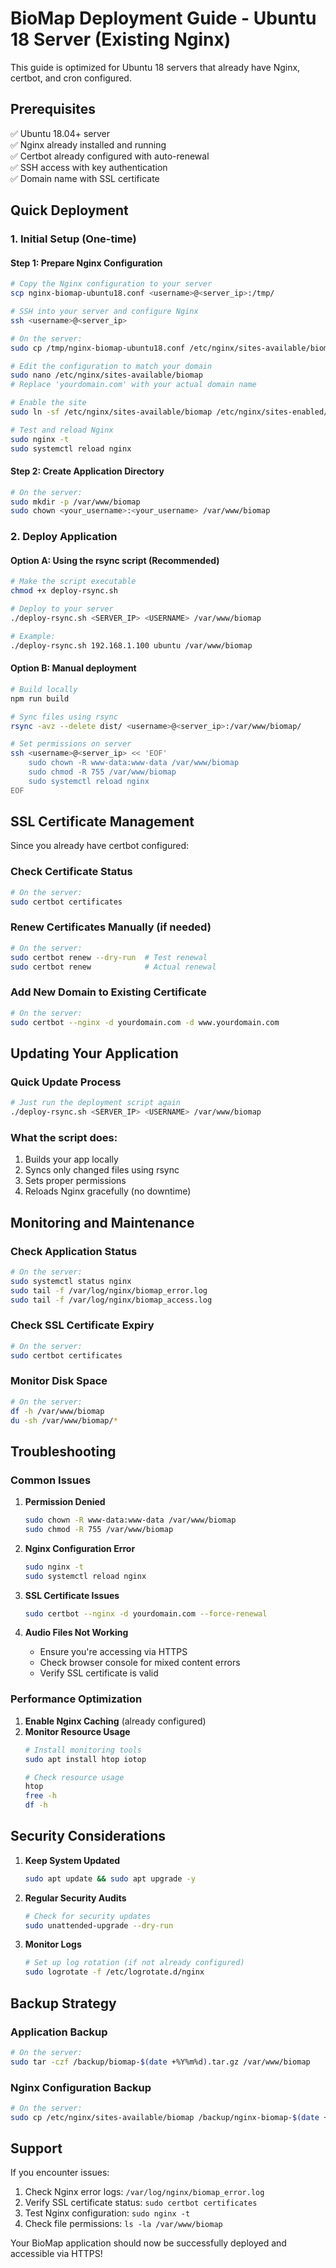 # BioMap Deployment Guide - Ubuntu 18 Server (Existing Nginx)

This guide is optimized for Ubuntu 18 servers that already have Nginx, certbot, and cron configured.

## Prerequisites

✅ Ubuntu 18.04+ server  
✅ Nginx already installed and running  
✅ Certbot already configured with auto-renewal  
✅ SSH access with key authentication  
✅ Domain name with SSL certificate  

## Quick Deployment

### 1. Initial Setup (One-time)

#### Step 1: Prepare Nginx Configuration
```bash
# Copy the Nginx configuration to your server
scp nginx-biomap-ubuntu18.conf <username>@<server_ip>:/tmp/

# SSH into your server and configure Nginx
ssh <username>@<server_ip>

# On the server:
sudo cp /tmp/nginx-biomap-ubuntu18.conf /etc/nginx/sites-available/biomap

# Edit the configuration to match your domain
sudo nano /etc/nginx/sites-available/biomap
# Replace 'yourdomain.com' with your actual domain name

# Enable the site
sudo ln -sf /etc/nginx/sites-available/biomap /etc/nginx/sites-enabled/

# Test and reload Nginx
sudo nginx -t
sudo systemctl reload nginx
```

#### Step 2: Create Application Directory
```bash
# On the server:
sudo mkdir -p /var/www/biomap
sudo chown <your_username>:<your_username> /var/www/biomap
```

### 2. Deploy Application

#### Option A: Using the rsync script (Recommended)
```bash
# Make the script executable
chmod +x deploy-rsync.sh

# Deploy to your server
./deploy-rsync.sh <SERVER_IP> <USERNAME> /var/www/biomap

# Example:
./deploy-rsync.sh 192.168.1.100 ubuntu /var/www/biomap
```

#### Option B: Manual deployment
```bash
# Build locally
npm run build

# Sync files using rsync
rsync -avz --delete dist/ <username>@<server_ip>:/var/www/biomap/

# Set permissions on server
ssh <username>@<server_ip> << 'EOF'
    sudo chown -R www-data:www-data /var/www/biomap
    sudo chmod -R 755 /var/www/biomap
    sudo systemctl reload nginx
EOF
```

## SSL Certificate Management

Since you already have certbot configured:

### Check Certificate Status
```bash
# On the server:
sudo certbot certificates
```

### Renew Certificates Manually (if needed)
```bash
# On the server:
sudo certbot renew --dry-run  # Test renewal
sudo certbot renew            # Actual renewal
```

### Add New Domain to Existing Certificate
```bash
# On the server:
sudo certbot --nginx -d yourdomain.com -d www.yourdomain.com
```

## Updating Your Application

### Quick Update Process
```bash
# Just run the deployment script again
./deploy-rsync.sh <SERVER_IP> <USERNAME> /var/www/biomap
```

### What the script does:
1. Builds your app locally
2. Syncs only changed files using rsync
3. Sets proper permissions
4. Reloads Nginx gracefully (no downtime)

## Monitoring and Maintenance

### Check Application Status
```bash
# On the server:
sudo systemctl status nginx
sudo tail -f /var/log/nginx/biomap_error.log
sudo tail -f /var/log/nginx/biomap_access.log
```

### Check SSL Certificate Expiry
```bash
# On the server:
sudo certbot certificates
```

### Monitor Disk Space
```bash
# On the server:
df -h /var/www/biomap
du -sh /var/www/biomap/*
```

## Troubleshooting

### Common Issues

1. **Permission Denied**
   ```bash
   sudo chown -R www-data:www-data /var/www/biomap
   sudo chmod -R 755 /var/www/biomap
   ```

2. **Nginx Configuration Error**
   ```bash
   sudo nginx -t
   sudo systemctl reload nginx
   ```

3. **SSL Certificate Issues**
   ```bash
   sudo certbot --nginx -d yourdomain.com --force-renewal
   ```

4. **Audio Files Not Working**
   - Ensure you're accessing via HTTPS
   - Check browser console for mixed content errors
   - Verify SSL certificate is valid

### Performance Optimization

1. **Enable Nginx Caching** (already configured)
2. **Monitor Resource Usage**
   ```bash
   # Install monitoring tools
   sudo apt install htop iotop
   
   # Check resource usage
   htop
   free -h
   df -h
   ```

## Security Considerations

1. **Keep System Updated**
   ```bash
   sudo apt update && sudo apt upgrade -y
   ```

2. **Regular Security Audits**
   ```bash
   # Check for security updates
   sudo unattended-upgrade --dry-run
   ```

3. **Monitor Logs**
   ```bash
   # Set up log rotation (if not already configured)
   sudo logrotate -f /etc/logrotate.d/nginx
   ```

## Backup Strategy

### Application Backup
```bash
# On the server:
sudo tar -czf /backup/biomap-$(date +%Y%m%d).tar.gz /var/www/biomap
```

### Nginx Configuration Backup
```bash
# On the server:
sudo cp /etc/nginx/sites-available/biomap /backup/nginx-biomap-$(date +%Y%m%d).conf
```

## Support

If you encounter issues:
1. Check Nginx error logs: `/var/log/nginx/biomap_error.log`
2. Verify SSL certificate status: `sudo certbot certificates`
3. Test Nginx configuration: `sudo nginx -t`
4. Check file permissions: `ls -la /var/www/biomap`

Your BioMap application should now be successfully deployed and accessible via HTTPS! 